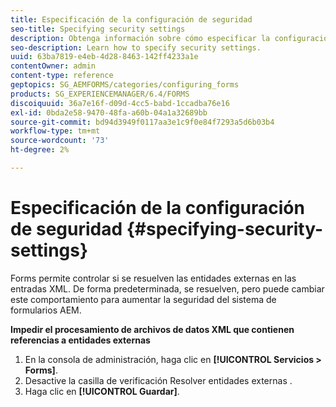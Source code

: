 ```yaml
---
title: Especificación de la configuración de seguridad
seo-title: Specifying security settings
description: Obtenga información sobre cómo especificar la configuración de seguridad.
seo-description: Learn how to specify security settings.
uuid: 63ba7819-e4eb-4d28-8463-142ff4233a1e
contentOwner: admin
content-type: reference
geptopics: SG_AEMFORMS/categories/configuring_forms
products: SG_EXPERIENCEMANAGER/6.4/FORMS
discoiquuid: 36a7e16f-d09d-4cc5-babd-1ccadba76e16
exl-id: 0bda2e58-9470-48fa-a60b-04a1a32689bb
source-git-commit: bd94d3949f0117aa3e1c9f0e84f7293a5d6b03b4
workflow-type: tm+mt
source-wordcount: '73'
ht-degree: 2%

---
```


# Especificación de la configuración de seguridad {#specifying-security-settings}

Forms permite controlar si se resuelven las entidades externas en las entradas XML. De forma predeterminada, se resuelven, pero puede cambiar este comportamiento para aumentar la seguridad del sistema de formularios AEM.

**Impedir el procesamiento de archivos de datos XML que contienen referencias a entidades externas**

1. En la consola de administración, haga clic en **[!UICONTROL Servicios > Forms]**.
1. Desactive la casilla de verificación Resolver entidades externas .
1. Haga clic en **[!UICONTROL Guardar]**.

